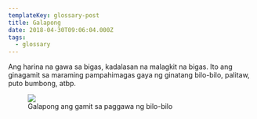 ```yaml
---
templateKey: glossary-post
title: Galapong
date: 2018-04-30T09:06:04.000Z
tags:
  - glossary
---
```


Ang harina na gawa sa bigas, kadalasan na malagkit na bigas. Ito ang ginagamit sa maraming pampahimagas gaya ng ginatang bilo-bilo, palitaw, puto bumbong, atbp. 

<figure>
  <img src="/static/images/bilo-bilo-bowl.jpg?nf_resize=fit&w=960">
  <figcaption>Galapong ang gamit sa paggawa ng bilo-bilo</figcaption>
</figure>